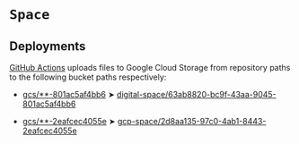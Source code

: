 # `Space`

## Deployments

[GitHub Actions](.github/workflows/gcp-action.yml) uploads files to Google Cloud Storage from repository paths to the following bucket paths respectively:

- [gcs/\*\*-801ac5af4bb6](https://github.com/digital-clouds/space/tree/main/gcs/63ab8820-bc9f-43aa-9045-801ac5af4bb6) ➤ [digital-space/63ab8820-bc9f-43aa-9045-801ac5af4bb6](https://storage.googleapis.com/digital-space/63ab8820-bc9f-43aa-9045-801ac5af4bb6)

- [gcs/\*\*-2eafcec4055e](https://github.com/digital-clouds/space/tree/main/gcs/2d8aa135-97c0-4ab1-8443-2eafcec4055e) ➤ [gcp-space/2d8aa135-97c0-4ab1-8443-2eafcec4055e](https://storage.googleapis.com/gcp-space/2d8aa135-97c0-4ab1-8443-2eafcec4055e)
